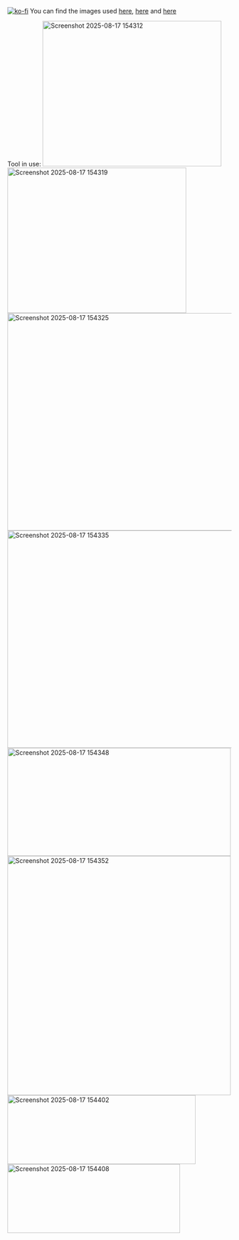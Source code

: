 [![ko-fi](https://ko-fi.com/img/githubbutton_sm.svg)](https://ko-fi.com/W7W0BRJMB)
You can find the images used [here](https://www.flaticon.com/free-icon/diskette_489707?term=floppy+disk&page=1&position=18&origin=search&related_id=489707), [here](https://www.flaticon.com/free-icon/reset_12194559?term=restore&page=1&position=45&origin=search&related_id=12194559) and [here](https://www.flaticon.com/free-icon/settings_561772?term=settings&page=1&position=50&origin=search&related_id=561772)

Tool in use:
<img width="402" height="327" alt="Screenshot 2025-08-17 154312" src="https://github.com/user-attachments/assets/e35c97c8-447e-469e-8677-b59c4f946f56" />
<img width="402" height="327" alt="Screenshot 2025-08-17 154319" src="https://github.com/user-attachments/assets/87557212-833a-44cf-8876-da46a1da00a3" />
<img width="577" height="489" alt="Screenshot 2025-08-17 154325" src="https://github.com/user-attachments/assets/0150aebb-53ad-4bce-9111-5949977c8551" />
<img width="577" height="489" alt="Screenshot 2025-08-17 154335" src="https://github.com/user-attachments/assets/17b7275e-3c41-4ee0-9cfb-c8066f05023e" />
<img width="502" height="243" alt="Screenshot 2025-08-17 154348" src="https://github.com/user-attachments/assets/b14f1d67-38b0-4c12-abbf-9f85d2f64afa" />
<img width="502" height="538" alt="Screenshot 2025-08-17 154352" src="https://github.com/user-attachments/assets/c7af6e28-a80e-41d0-ae45-98abdcb2faa2" />
<img width="423" height="155" alt="Screenshot 2025-08-17 154402" src="https://github.com/user-attachments/assets/227ab59c-e84c-454a-8382-0000947040aa" />
<img width="388" height="155" alt="Screenshot 2025-08-17 154408" src="https://github.com/user-attachments/assets/5f2c2929-a184-4f14-858b-663acfdc9f21" />
